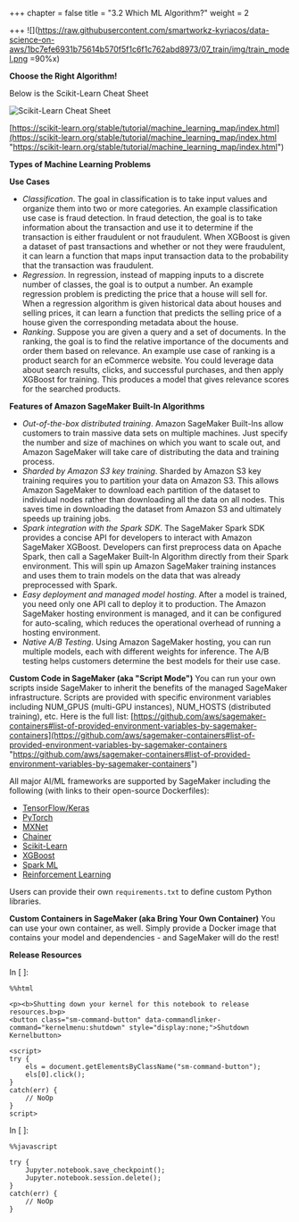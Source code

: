 +++
chapter = false
title = "3.2 Which ML Algorithm?"
weight = 2

+++
![](https://raw.githubusercontent.com/smartworkz-kyriacos/data-science-on-aws/1bc7efe6931b75614b570f5f1c6f1c762abd8973/07_train/img/train_model.png =90%x)

**Choose the Right Algorithm!**

Below is the Scikit-Learn Cheat Sheet

![Scikit-Learn Cheat Sheet](https://camo.githubusercontent.com/98c9ac2ccfc090ca670a3d1e5d8ea32b5303d8015ca87727b73aa81b174f5942/68747470733a2f2f7363696b69742d6c6561726e2e6f72672f737461626c652f5f7374617469632f6d6c5f6d61702e706e67)

[https://scikit-learn.org/stable/tutorial/machine_learning_map/index.html](https://scikit-learn.org/stable/tutorial/machine_learning_map/index.html "https://scikit-learn.org/stable/tutorial/machine_learning_map/index.html")

**Types of Machine Learning Problems**

**Use Cases**

* _Classification_. The goal in classification is to take input values and organize them into two or more categories. An example classification use case is fraud detection. In fraud detection, the goal is to take information about the transaction and use it to determine if the transaction is either fraudulent or not fraudulent. When XGBoost is given a dataset of past transactions and whether or not they were fraudulent, it can learn a function that maps input transaction data to the probability that the transaction was fraudulent.
* _Regression_. In regression, instead of mapping inputs to a discrete number of classes, the goal is to output a number. An example regression problem is predicting the price that a house will sell for. When a regression algorithm is given historical data about houses and selling prices, it can learn a function that predicts the selling price of a house given the corresponding metadata about the house.
* _Ranking_. Suppose you are given a query and a set of documents. In the ranking, the goal is to find the relative importance of the documents and order them based on relevance. An example use case of ranking is a product search for an eCommerce website. You could leverage data about search results, clicks, and successful purchases, and then apply XGBoost for training. This produces a model that gives relevance scores for the searched products.

**Features of Amazon SageMaker Built-In Algorithms**

* _Out-of-the-box distributed training_. Amazon SageMaker Built-Ins allow customers to train massive data sets on multiple machines. Just specify the number and size of machines on which you want to scale out, and Amazon SageMaker will take care of distributing the data and training process.
* _Sharded by Amazon S3 key training_. Sharded by Amazon S3 key training requires you to partition your data on Amazon S3. This allows Amazon SageMaker to download each partition of the dataset to individual nodes rather than downloading all the data on all nodes. This saves time in downloading the dataset from Amazon S3 and ultimately speeds up training jobs.
* _Spark integration with the Spark SDK_. The SageMaker Spark SDK provides a concise API for developers to interact with Amazon SageMaker XGBoost. Developers can first preprocess data on Apache Spark, then call a SageMaker Built-In Algorithm directly from their Spark environment. This will spin up Amazon SageMaker training instances and uses them to train models on the data that was already preprocessed with Spark.
* _Easy deployment and managed model hosting_. After a model is trained, you need only one API call to deploy it to production. The Amazon SageMaker hosting environment is managed, and it can be configured for auto-scaling, which reduces the operational overhead of running a hosting environment.
* _Native A/B Testing_. Using Amazon SageMaker hosting, you can run multiple models, each with different weights for inference. The A/B testing helps customers determine the best models for their use case.

**Custom Code in SageMaker (aka "Script Mode")** You can run your own scripts inside SageMaker to inherit the benefits of the managed SageMaker infrastructure. Scripts are provided with specific environment variables including NUM_GPUS (multi-GPU instances), NUM_HOSTS (distributed training), etc. Here is the full list: [https://github.com/aws/sagemaker-containers#list-of-provided-environment-variables-by-sagemaker-containers](https://github.com/aws/sagemaker-containers#list-of-provided-environment-variables-by-sagemaker-containers "https://github.com/aws/sagemaker-containers#list-of-provided-environment-variables-by-sagemaker-containers")

All major AI/ML frameworks are supported by SageMaker including the following (with links to their open-source Dockerfiles):

* [TensorFlow/Keras](https://github.com/aws/sagemaker-tensorflow-container/tree/script-mode)
* [PyTorch](https://github.com/aws/sagemaker-pytorch-container)
* [MXNet](https://github.com/aws/sagemaker-mxnet-container)
* [Chainer](https://github.com/aws/sagemaker-chainer-container)
* [Scikit-Learn](https://github.com/aws/sagemaker-scikit-learn-container)
* [XGBoost](https://github.com/aws/sagemaker-xgboost-container)
* [Spark ML](https://github.com/aws/sagemaker-sparkml-serving-container)
* [Reinforcement Learning](https://github.com/aws/sagemaker-rl-container)

Users can provide their own `requirements.txt` to define custom Python libraries.

**Custom Containers in SageMaker (aka Bring Your Own Container)** You can use your own container, as well. Simply provide a Docker image that contains your model and dependencies - and SageMaker will do the rest!

**Release Resources**

In \[ \]:

    %%html
    
    <p><b>Shutting down your kernel for this notebook to release resources.b>p>
    <button class="sm-command-button" data-commandlinker-command="kernelmenu:shutdown" style="display:none;">Shutdown Kernelbutton>
            
    <script>
    try {
        els = document.getElementsByClassName("sm-command-button");
        els[0].click();
    }
    catch(err) {
        // NoOp
    }    
    script>
    

In \[ \]:

    %%javascript
    
    try {
        Jupyter.notebook.save_checkpoint();
        Jupyter.notebook.session.delete();
    }
    catch(err) {
        // NoOp
    }